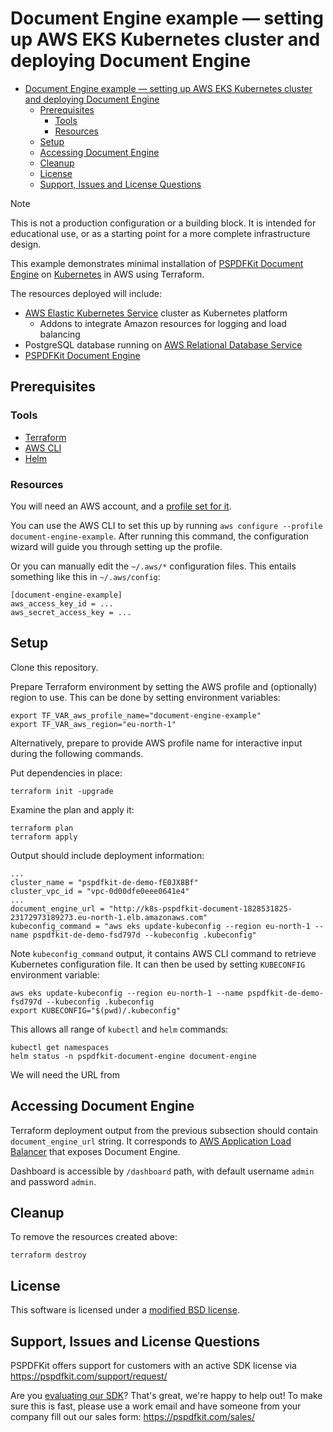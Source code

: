 # Document Engine example — setting up AWS EKS Kubernetes cluster and deploying Document Engine

- [Document Engine example — setting up AWS EKS Kubernetes cluster and deploying Document Engine](#document-engine-example--setting-up-aws-eks-kubernetes-cluster-and-deploying-document-engine)
  - [Prerequisites](#prerequisites)
    - [Tools](#tools)
    - [Resources](#resources)
  - [Setup](#setup)
  - [Accessing Document Engine](#accessing-document-engine)
  - [Cleanup](#cleanup)
  - [License](#license)
  - [Support, Issues and License Questions](#support-issues-and-license-questions)

> [!NOTE]
> This is not a production configuration or a building block. 
> It is intended for educational use, or as a starting point for a more complete infrastructure design.

This example demonstrates minimal installation of [PSPDFKit Document Engine](https://pspdfkit.com/guides/document-engine/) on 
[Kubernetes](https://kubernetes.io/) in AWS using Terraform.

The resources deployed will include:
 * [AWS Elastic Kubernetes Service](https://docs.aws.amazon.com/eks/latest/userguide/what-is-eks.html) cluster as Kubernetes platform
   * Addons to integrate Amazon resources for logging and load balancing
 * PostgreSQL database running on [AWS Relational Database Service](https://aws.amazon.com/rds/)
 * [PSPDFKit Document Engine](https://pspdfkit.com/guides/document-engine/)

## Prerequisites

### Tools

* [Terraform](https://developer.hashicorp.com/terraform/tutorials/aws-get-started/install-cli)
* [AWS CLI](https://docs.aws.amazon.com/cli/latest/userguide/getting-started-install.html)
* [Helm](https://helm.sh/docs/intro/install/)

### Resources

You will need an AWS account, and a [profile set for it](https://docs.aws.amazon.com/cli/latest/userguide/cli-configure-files.html#cli-configure-files-using-profiles).

You can use the AWS CLI to set this up by running `aws configure --profile document-engine-example`. After running this command, the configuration wizard will guide you through setting up the profile. 

Or you can manually edit the `~/.aws/*` configuration files. 
This entails something like this in `~/.aws/config`:


```
[document-engine-example]
aws_access_key_id = ...
aws_secret_access_key = ...
```

## Setup

Clone this repository.

Prepare Terraform environment by setting the AWS profile and (optionally) region to use. This can be done by setting environment variables:

```shell
export TF_VAR_aws_profile_name="document-engine-example"
export TF_VAR_aws_region="eu-north-1"
```

Alternatively, prepare to provide AWS profile name for interactive input during the following commands. 

Put dependencies in place:

```shell
terraform init -upgrade
```

Examine the plan and apply it:

```shell
terraform plan
terraform apply
```

Output should include deployment information: 

```
...
cluster_name = "pspdfkit-de-demo-fE0JX8Bf"
cluster_vpc_id = "vpc-0d00dfe0eee0641e4"
...
document_engine_url = "http://k8s-pspdfkit-document-1828531825-23172973189273.eu-north-1.elb.amazonaws.com"
kubeconfig_command = "aws eks update-kubeconfig --region eu-north-1 --name pspdfkit-de-demo-fsd797d --kubeconfig .kubeconfig"
```

Note `kubeconfig_command` output, it contains AWS CLI command to retrieve Kubernetes configuration file. It can then be used by setting `KUBECONFIG` environment variable: 

```shell
aws eks update-kubeconfig --region eu-north-1 --name pspdfkit-de-demo-fsd797d --kubeconfig .kubeconfig
export KUBECONFIG="$(pwd)/.kubeconfig"
```

This allows all range of `kubectl` and `helm` commands: 

```shell
kubectl get namespaces
helm status -n pspdfkit-document-engine document-engine
```

We will need the URL from 

## Accessing Document Engine

Terraform deployment output from the previous subsection should contain `document_engine_url` string. 
It corresponds to [AWS Application Load Balancer](https://docs.aws.amazon.com/elasticloadbalancing/latest/application/introduction.html) that exposes Document Engine. 

Dashboard is accessible by `/dashboard` path, with default username `admin` and password `admin`.

## Cleanup

To remove the resources created above: 

```shell
terraform destroy
```

## License

This software is licensed under a [modified BSD license](LICENSE).

## Support, Issues and License Questions

PSPDFKit offers support for customers with an active SDK license via https://pspdfkit.com/support/request/

Are you [evaluating our SDK](https://pspdfkit.com/try/)? That's great, we're happy to help out! To make sure this is fast, please use a work email and have someone from your company fill out our sales form: https://pspdfkit.com/sales/

